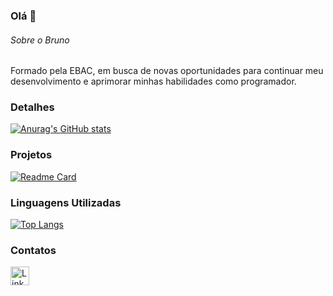 ### Olá 👋

###### Sobre o Bruno
Formado pela EBAC, em busca de novas oportunidades para continuar meu desenvolvimento e aprimorar minhas habilidades como programador.

### Detalhes

[![Anurag's GitHub stats](https://github-readme-stats.vercel.app/api?username=BrunoRBT&show_icons=true&theme=dark)](https://github.com/anuraghazra/github-readme-stats)

### Projetos

[![Readme Card](https://github-readme-stats.vercel.app/api/pin/?username=BrunoRbt&repo=Twitter&theme=dark&cache_seconds=30)](https://github.com/BrunoRbt/Twitter)

### Linguagens Utilizadas

[![Top Langs](https://github-readme-stats.vercel.app/api/top-langs/?username=BrunoRBT&layout=compact&theme=dark&title_color=58a6ff&cache_seconds=30)](https://github.com/BrunoRbt?tab=repositories)

### Contatos

[<img src='https://img.shields.io/badge/LinkedIn-0077B5?style=for-the-badge&logo=linkedin&logoColor=white' alt='Linkedin' height='30'>](https://www.linkedin.com/in/bruno-roberto-devr/) 

